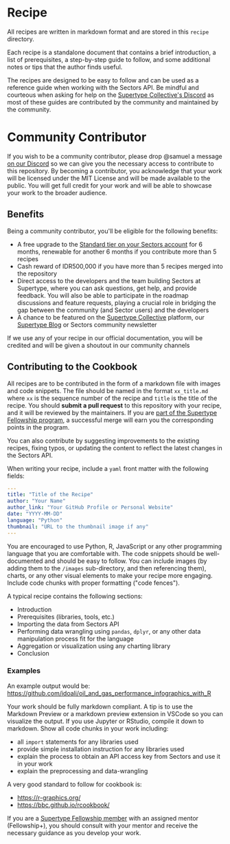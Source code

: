# Recipe
All recipes are written in markdown format and are stored in this `recipe` directory.

Each recipe is a standalone document that contains a brief introduction, a list of prerequisites, a step-by-step guide to follow, and some additional notes or tips that the author finds useful.

The recipes are designed to be easy to follow and can be used as a reference guide when working with the Sectors API. Be mindful and courteous when asking for help on the [Supertype Collective's Discord](https://discord.gg/TAnZMmNS4X) as most of these guides are contributed by the community and maintained by the community.

# Community Contributor
If you wish to be a community contributor, please drop @samuel a message [on our Discord](https://discord.gg/TAnZMmNS4X) so we can give you the necessary access to contribute to this repository. By becoming a contributor, you acknowledge that your work will be licensed under the MIT License and will be made available to the public. You will get full credit for your work and will be able to showcase your work to the broader audience. 

## Benefits
Being a community contributor, you'll be eligible for the following benefits:
- A free upgrade to the [Standard tier on your Sectors account](https://sectors.app/pricing) for 6 months, renewable for another 6 months if you contribute more than 5 recipes  
- Cash reward of IDR500,000 if you have more than 5 recipes merged into the repository
- Direct access to the developers and the team building Sectors at Supertype, where you can ask questions, get help, and provide feedback. You will also be able to participate in the roadmap discussions and feature requests, playing a crucial role in bridging the gap between the community (and Sector users) and the developers    
- A chance to be featured on the [Supertype Collective](https://collective.supertype.ai) platform, our [Supertype Blog](https://supertype.ai/notes) or Sectors community newsletter  

If we use any of your recipe in our official documentation, you will be credited and will be given a shoutout in our community channels



## Contributing to the Cookbook
All recipes are to be contributed in the form of a markdown file with images and code snippets. The file should be named in the format `xx_title.md` where `xx` is the sequence number of the recipe and `title` is the title of the recipe. You should **submit a pull request** to this repository with your recipe, and it will be reviewed by the maintainers. If you are [part of the Supertype Fellowship program](https://fellowship.supertype.ai), a successful merge will earn you the corresponding points in the program.

You can also contribute by suggesting improvements to the existing recipes, fixing typos, or updating the content to reflect the latest changes in the Sectors API.

When writing your recipe, include a `yaml` front matter with the following fields:
```yaml
---
title: "Title of the Recipe"
author: "Your Name"
author_link: "Your GitHub Profile or Personal Website"
date: "YYYY-MM-DD"
language: "Python"
thumbnail: "URL to the thumbnail image if any"
---
```

You are encouraged to use Python, R, JavaScript or any other programming language that you are comfortable with. The code snippets should be well-documented and should be easy to follow. You can include images (by adding them to the `/images` sub-directory, and then referencing them), charts, or any other visual elements to make your recipe more engaging. Include code chunks with proper formatting ("code fences"). 

A typical recipe contains the following sections:
- Introduction
- Prerequisites (libraries, tools, etc.)
- Importing the data from Sectors API 
- Performing data wrangling using `pandas`, `dplyr`, or any other data manipulation process fit for the language
- Aggregation or visualization using any charting library
- Conclusion

### Examples 
An example output would be: https://github.com/idoali/oil_and_gas_performance_infographics_with_R

Your work should be fully markdown compliant. A tip is to use the Markdown Preview or a markdown preview extension in VSCode so you can visualize the output. If you use Jupyter or RStudio, compile it down to markdown. Show all code chunks in your work including:
- all `import` statements for any libraries used
- provide simple installation instruction for any libraries used
- explain the process to obtain an API access key from Sectors and use it in your work
- explain the preprocessing and data-wrangling

A very good standard to follow for cookbook is:
- https://r-graphics.org/
- https://bbc.github.io/rcookbook/

If you are a [Supertype Fellowship member](https://fellowship.supertype.ai) with an assigned mentor (Fellowship+), you should consult with your mentor and receive the necessary guidance as you develop your work.
